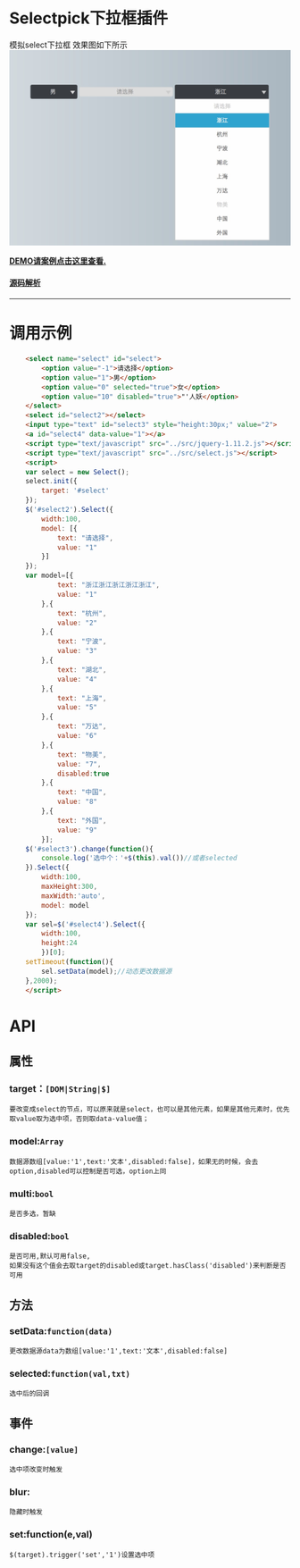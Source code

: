 # Selectpick下拉框插件
模拟select下拉框
效果图如下所示
![select](example/selectpick.png)

**[DEMO请案例点击这里查看.](https://fyuanfen.github.io/selectpick/)**

#### [源码解析](https://github.com/fyuanfen/fyuanfen.github.io/blob/master/selectpick/%E6%BA%90%E7%A0%81%E8%A7%A3%E6%9E%90.md)

----------
# 调用示例
```html
	<select name="select" id="select">
		<option value="-1">请选择</option>
		<option value="1">男</option>
		<option value="0" selected="true">女</option>
		<option value="10" disabled="true">"'人妖</option>
	</select>
	<select id="select2"></select>
	<input type="text" id="select3" style="height:30px;" value="2">
	<a id="select4" data-value="1"></a>
	<script type="text/javascript" src="../src/jquery-1.11.2.js"></script>
	<script type="text/javascript" src="../src/select.js"></script>
	<script>
	var select = new Select();
	select.init({
		target: '#select'
	});
	$('#select2').Select({
		width:100,
		model: [{
			text: "请选择",
			value: "1"
		}]
	});
	var model=[{
			text: "浙江浙江浙江浙江浙江",
			value: "1"
		},{
			text: "杭州",
			value: "2"
		},{
			text: "宁波",
			value: "3"
		},{
			text: "湖北",
			value: "4"
		},{
			text: "上海",
			value: "5"
		},{
			text: "万达",
			value: "6"
		},{
			text: "物美",
			value: "7",
			disabled:true
		},{
			text: "中国",
			value: "8"
		},{
			text: "外国",
			value: "9"
		}];
	$('#select3').change(function(){
		console.log('选中个：'+$(this).val())//或者selected
	}).Select({
		width:100,
		maxHeight:300,
		maxWidth:'auto',
		model: model
	});
	var sel=$('#select4').Select({
		width:100,
		height:24
		})[0];
	setTimeout(function(){
		sel.setData(model);//动态更改数据源
	},2000);
	</script>
```
# API
## 属性
### target：`[DOM|String|$]`
	要改变成select的节点，可以原来就是select，也可以是其他元素，如果是其他元素时，优先取value取为选中项，否则取data-value值；
### model:`Array`
	数据源数组[value:'1',text:'文本',disabled:false]，如果无的时候，会去option,disabled可以控制是否可选，option上同
### multi:`bool`
	是否多选，暂缺
### disabled:`bool`
	是否可用,默认可用false,
	如果没有这个值会去取target的disabled或target.hasClass('disabled')来判断是否可用
## 方法
### setData:`function(data)`
	更改数据源data为数组[value:'1',text:'文本',disabled:false]
### selected:`function(val,txt)`
	选中后的回调
## 事件
### change:`[value]`
	选中项改变时触发
### blur:
	隐藏时触发
### set:function(e,val)
	$(target).trigger('set','1')设置选中项
